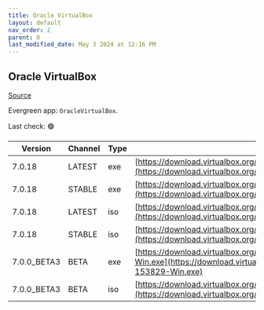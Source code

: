 ```yaml
---
title: Oracle VirtualBox
layout: default
nav_order: 2
parent: O
last_modified_date: May 3 2024 at 12:16 PM
---
```


## Oracle VirtualBox

[Source](https://www.virtualbox.org/)

Evergreen app: `OracleVirtualBox`. 

Last check: 🟢

| Version     | Channel | Type | URI                                                                                                                                                                                          |
| ----------- | ------- | ---- | -------------------------------------------------------------------------------------------------------------------------------------------------------------------------------------------- |
| 7.0.18      | LATEST  | exe  | [https://download.virtualbox.org/virtualbox/7.0.18/VirtualBox-7.0.18-162988-Win.exe](https://download.virtualbox.org/virtualbox/7.0.18/VirtualBox-7.0.18-162988-Win.exe)                     |
| 7.0.18      | STABLE  | exe  | [https://download.virtualbox.org/virtualbox/7.0.18/VirtualBox-7.0.18-162988-Win.exe](https://download.virtualbox.org/virtualbox/7.0.18/VirtualBox-7.0.18-162988-Win.exe)                     |
| 7.0.18      | LATEST  | iso  | [https://download.virtualbox.org/virtualbox/7.0.18/VBoxGuestAdditions_7.0.18.iso](https://download.virtualbox.org/virtualbox/7.0.18/VBoxGuestAdditions_7.0.18.iso)                           |
| 7.0.18      | STABLE  | iso  | [https://download.virtualbox.org/virtualbox/7.0.18/VBoxGuestAdditions_7.0.18.iso](https://download.virtualbox.org/virtualbox/7.0.18/VBoxGuestAdditions_7.0.18.iso)                           |
| 7.0.0_BETA3 | BETA    | exe  | [https://download.virtualbox.org/virtualbox/7.0.0_BETA3/VirtualBox-7.0.0_BETA3-153829-Win.exe](https://download.virtualbox.org/virtualbox/7.0.0_BETA3/VirtualBox-7.0.0_BETA3-153829-Win.exe) |
| 7.0.0_BETA3 | BETA    | iso  | [https://download.virtualbox.org/virtualbox/7.0.0_BETA3/VBoxGuestAdditions_7.0.0_BETA3.iso](https://download.virtualbox.org/virtualbox/7.0.0_BETA3/VBoxGuestAdditions_7.0.0_BETA3.iso)       |
